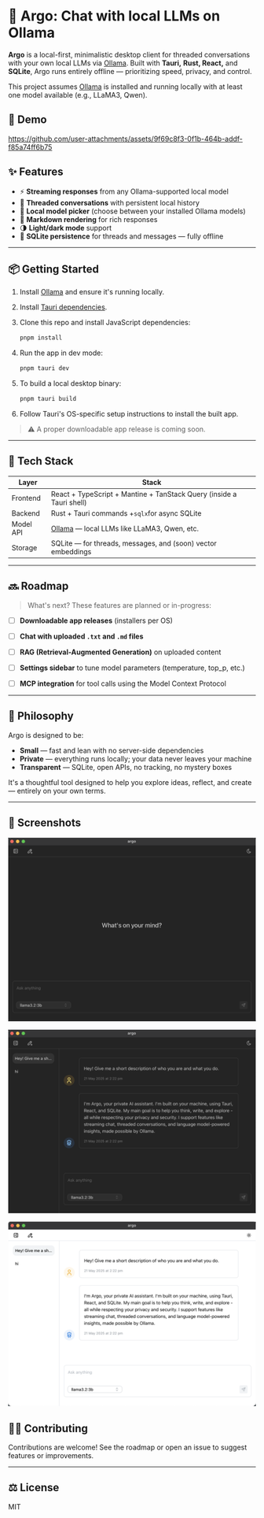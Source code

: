 # 🧠 Argo: Chat with local LLMs on Ollama

**Argo** is a local-first, minimalistic desktop client for threaded conversations with your own local LLMs via [Ollama](https://ollama.com/). Built with **Tauri,** **Rust, React,** and **SQLite**, Argo runs entirely offline — prioritizing speed, privacy, and control.

This project assumes [Ollama](https://ollama.com/) is installed and running locally with at least one model available (e.g., LLaMA3, Qwen).

## 🎥 Demo


https://github.com/user-attachments/assets/9f69c8f3-0f1b-464b-addf-f85a74ff6b75


## ✨ Features

* ⚡ **Streaming responses** from any Ollama-supported local model
* 🧵 **Threaded conversations** with persistent local history
* 🧠 **Local model picker** (choose between your installed Ollama models)
* 📝 **Markdown rendering** for rich responses
* 🌗 **Light/dark mode** support
* 💾 **SQLite persistence** for threads and messages — fully offline

---

## 📦 Getting Started

1. Install [Ollama](https://ollama.com/) and ensure it's running locally.
2. Install [Tauri dependencies](https://tauri.app/start/prerequisites/).
3. Clone this repo and install JavaScript dependencies:

   ```bash
   pnpm install
   ```
4. Run the app in dev mode:

   ```bash
   pnpm tauri dev
   ```
5. To build a local desktop binary:

   ```bash
   pnpm tauri build
   ```
6. Follow Tauri's OS-specific setup instructions to install the built app.

> ⚠️ A proper downloadable app release is coming soon.

---

## 🧱 Tech Stack

| Layer     | Stack                                                                |
| --------- | -------------------------------------------------------------------- |
| Frontend  | React + TypeScript + Mantine + TanStack Query (inside a Tauri shell) |
| Backend   | Rust + Tauri commands +`sqlx`for async SQLite                      |
| Model API | [Ollama](https://ollama.com/) — local LLMs like LLaMA3, Qwen, etc.      |
| Storage   | SQLite — for threads, messages, and (soon) vector embeddings        |

---

## 🔜 Roadmap

> What's next? These features are planned or in-progress:
* [ ] **Downloadable app releases** (installers per OS)
* [ ] **Chat with uploaded `.txt` and `.md` files**
* [ ] **RAG (Retrieval-Augmented Generation)** on uploaded content
* [ ] **Settings sidebar** to tune model parameters (temperature, top_p, etc.)
* [ ] **MCP integration** for tool calls using the Model Context Protocol


---

## 🧠 Philosophy

Argo is designed to be:

* **Small** — fast and lean with no server-side dependencies
* **Private** — everything runs locally; your data never leaves your machine
* **Transparent** — SQLite, open APIs, no tracking, no mystery boxes

It's a thoughtful tool designed to help you explore ideas, reflect, and create — entirely on your own terms.

---

## 📸 Screenshots


![Argo main screen](docs/new_thread.png "Argo New Thread")

![Argo chat screen](docs/chat_example.png "Argo Chat")

![Argo light mode](docs/light_mode.png "Light mode")


## 🧑‍💻 Contributing

Contributions are welcome! See the roadmap or open an issue to suggest features or improvements.

---

## ⚖ License

MIT
